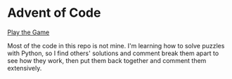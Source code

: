 # Advent of Code

[Play the Game](https://adventofcode.com/2018/)

Most of the code in this repo is not mine. I'm learning how to solve puzzles with Python, so I find others' solutions and comment break them apart to see how they work, then put them back together and comment them extensively.
